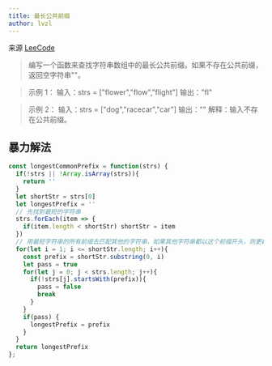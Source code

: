 ```yaml
---
title: 最长公共前缀
author: lvzl
---
```


来源 [LeeCode](https://leetcode-cn.com/problems/longest-common-prefix/)


> 编写一个函数来查找字符串数组中的最长公共前缀。如果不存在公共前缀，返回空字符串""。

> 示例 1：
输入：strs = ["flower","flow","flight"]
输出："fl"

> 示例 2：
输入：strs = ["dog","racecar","car"]
输出：""
解释：输入不存在公共前缀。

## 暴力解法
```js
const longestCommonPrefix = function(strs) {
  if(!strs || !Array.isArray(strs)){
    return ''
  }
  let shortStr = strs[0]
  let longestPrefix = ''
  // 先找到最短的字符串
  strs.forEach(item => {
    if(item.length < shortStr) shortStr = item
  })
  // 用最短字符串的所有前缀去匹配其他的字符串，如果其他字符串都以这个前缀开头，则更新返回结果，否则更新前缀，直到前缀为整个最短字符串
  for(let i = 1; i <= shortStr.length; i++){
    const prefix = shortStr.substring(0, i)
    let pass = true
    for(let j = 0; j < strs.length; j++){
      if(!strs[j].startsWith(prefix)){
        pass = false
        break
      }
    }
    if(pass) {
      longestPrefix = prefix
    }
  }
  return longestPrefix
};
```
